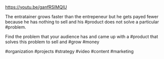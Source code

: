 https://youtu.be/ganfRSIMQlU


The entratainer grows faster than the entrepeneur but he gets payed fewer because he has nothing to sell and his #product does not solve a particular #problem.

Find the problem that your audience has and came up with a #product that solves this problem to sell and #grow #money


#organization #projects #strategy #video #content #marketing